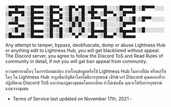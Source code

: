 ░▀▀█▀▀░▒█▀▀▀░▒█▀▀▄░▒█▀▄▀█░▒█▀▀▀█░░░▒█▀▀▀█░▒█▀▀▀░░░▒█▀▀▀█░▒█▀▀▀░▒█▀▀▄░▒█░░▒█░▀█▀░▒█▀▀▄░▒█▀▀▀
░░▒█░░░▒█▀▀▀░▒█▄▄▀░▒█▒█▒█░░▀▀▀▄▄░░░▒█░░▒█░▒█▀▀░░░░░▀▀▀▄▄░▒█▀▀▀░▒█▄▄▀░░▒█▒█░░▒█░░▒█░░░░▒█▀▀▀
░░▒█░░░▒█▄▄▄░▒█░▒█░▒█░░▒█░▒█▄▄▄█░░░▒█▄▄▄█░▒█░░░░░░▒█▄▄▄█░▒█▄▄▄░▒█░▒█░░░▀▄▀░░▄█▄░▒█▄▄▀░▒█▄▄▄

Any attempt to tamper, bypass, deobfuscate, dump or abuse Lightness Hub or anything edit to Lightness Hub, you will get blacklisted without appeal.
The Discord server, you agree to follow the Discord ToS and Read Rules of community in detail, if not you will get ban appeal from community.

ความพยายามใดๆ ในการปลอมแปลง ถ่ายโอนข้อมูลหรือใช้ Lightness Hub ในทางที่ผิด หรือแก้ไขใดๆ ใน Lightness Hub จะถูกขึ้นบัญชีดำโดยไม่มีการอุทธรณ์
เซิร์ฟเวอร์ Discord คุณตกลงที่จะปฏิบัติตาม Discord ToS และอ่านกฎของชุมชนโดยละเอียด ถ้าไม่เช่นนั้น คุณจะได้รับการอุทธรณ์แบนจากชุมชน

- Terms of Service last updated on November 17th, 2021 -
